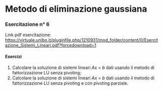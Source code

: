 # Metodo di eliminazione gaussiana

### Esercitazione n° 6

Link pdf esercitazione: https://virtuale.unibo.it/pluginfile.php/1210931/mod_folder/content/0/Esercitazione_Sistemi_Lineari.pdf?forcedownload=1

#### Esercizi

1. Calcolare la soluzione di sistemi lineari _Ax = b_ dati usando il metodo di fattorizzazione LU senza pivoting;
2. Calcolare la soluzione di sistemi lineari _Ax = b_ dati usando il metodo di fattorizzazione LU senza pivoting e con pivoting parziale.
